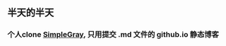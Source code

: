 ## 半天的半天
### 个人clone [SimpleGray](https://github.com/mytharcher/SimpleGray), 只用提交 .md 文件的 github.io 静态博客
